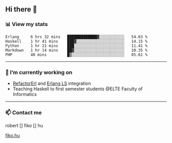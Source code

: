 ## Hi there 👋

### 📊 View my stats

<!--START_SECTION:waka-->
```text
Erlang     6 hrs 32 mins   █████████████▓░░░░░░░░░░░   54.63 % 
Haskell    1 hr 41 mins    ███▓░░░░░░░░░░░░░░░░░░░░░   14.15 % 
Python     1 hr 21 mins    ███░░░░░░░░░░░░░░░░░░░░░░   11.41 % 
Markdown   1 hr 14 mins    ██▓░░░░░░░░░░░░░░░░░░░░░░   10.35 % 
PHP        40 mins         █▒░░░░░░░░░░░░░░░░░░░░░░░   05.61 % 
```
<!--END_SECTION:waka-->


---

### 🔭 I’m currently working on
- [RefactorErl](https://plc.inf.elte.hu/erlang/) and [Erlang LS](https://erlang-ls.github.io) integration
- Teaching Haskell to first semester students @ELTE Faculty of Informatics

---



### 📫 Contact me
robert [] fiko [] hu

[fiko.hu](https://fiko.hu)


<!--
**robertfiko/robertfiko** is a ✨ _special_ ✨ repository because its `README.md` (this file) appears on your GitHub profile.

Here are some ideas to get you started:

- 🔭 I’m currently working on ...
- 🌱 I’m currently learning ...
- 👯 I’m looking to collaborate on ...
- 🤔 I’m looking for help with ...
- 💬 Ask me about ...
- 📫 How to reach me: ...
- 😄 Pronouns: ...
- ⚡ Fun fact: ...
-->
